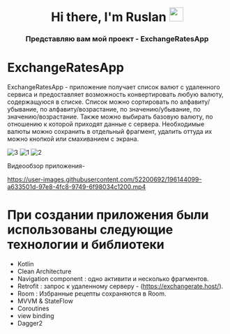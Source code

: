 <h1 align="center">Hi there, I'm <target="_blank">Ruslan</a> 
<img src="https://github.com/blackcater/blackcater/raw/main/images/Hi.gif" height="32"/></h1>
<h3 align="center">Представляю вам мой проект - ExchangeRatesApp </h3>


# ExchangeRatesApp
ExchangeRatesApp -  приложение получает список валют с удаленного сервиса и предоставляет возможность конвертировать любую валюту, содержащуюся в списке.
Список можно сортировать по алфавиту/убывание, по алфавиту/возрастание, по значению/убывание, по значению/возрастание. Также можно выбирать базовую валюту, по отношению к которой приходят данные с сервера. Необходимые валюты можно сохранить в отдельный фрагмент, удалить оттуда их можно кнопкой или смахиванием с экрана.

![3](https://user-images.githubusercontent.com/52200692/196143612-5883cbd7-81a0-482a-930b-17a0c3ddea74.jpg)
![1](https://user-images.githubusercontent.com/52200692/196143618-13fcd11b-c186-4ff2-8d52-d4fade414f11.jpg)
![2](https://user-images.githubusercontent.com/52200692/196143622-d40cfe14-da1d-4345-b630-23f4a965545f.jpg)

Видеообзор приложения- 

https://user-images.githubusercontent.com/52200692/196144099-a633501d-97e8-4fc8-9749-6f98034c1200.mp4




# При создании приложения были использованы следующие технологии и библиотеки
- Kotlin
- Clean Architecture
- Navigation component : одно активити и несколько фрагментов.
- Retrofit : запрос к удаленному серверу - (https://exchangerate.host/).
- Room : Избранные рецепты сохраняются в Room.
- MVVM & StateFlow
- Coroutines
- view binding
- Dagger2
